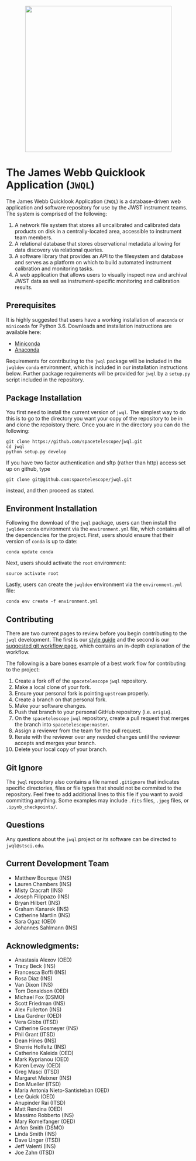 <p align="center">
  <img src="https://i.imgur.com/MwnjFVM.png" width="400"/>
</p>

# The James Webb Quicklook Application (`JWQL`)

The James Webb Quicklook Application (`JWQL`) is a database-driven web application and software repository for use by the JWST instrument teams.  The system is comprised of the following:
1. A network file system that stores all uncalibrated and calibrated data products on disk in a centrally-located area, accessible to instrument team members.
2. A relational database that stores observational metadata allowing for data discovery via relational queries.
3. A software library that provides an API to the filesystem and database and serves as a platform on which to build automated instrument calibration and monitoring tasks.
4. A web application that allows users to visually inspect new and archival JWST data as well as instrument-specific monitoring and calibration results.

## Prerequisites

It is highly suggested that users have a working installation of `anaconda` or `miniconda` for Python 3.6.  Downloads and installation instructions are  available here:

- [Miniconda](https://conda.io/miniconda.html)
- [Anaconda](https://www.continuum.io/downloads)

Requirements for contributing to the `jwql` package will be included in the `jwqldev` `conda` environment, which is included in our installation instructions below. Further package requirements will be provided for `jwql` by a `setup.py` script included in the repository.

## Package Installation

You first need to install the current version of `jwql`. The simplest way to do this is to go to the directory you want your copy of the repository to be in and clone the repoistory there. Once you are in the directory you can do the following:

```
git clone https://github.com/spacetelescope/jwql.git
cd jwql
python setup.py develop
```
If you have two factor authentication and sftp (rather than http) access set up on github, type
```
git clone git@github.com:spacetelescope/jwql.git  
```
instead, and then proceed as stated.

## Environment Installation

Following the download of the `jwql` package, users can then install the `jwqldev` `conda` environment via the `environment.yml` file, which contains all of the dependencies for the project.  First, users should ensure that their version of `conda` is up to date:

```
conda update conda
```

Next, users should activate the `root` environment:

```
source activate root
```

Lastly, users can create the `jwqldev` environment via the `environment.yml` file:

```
conda env create -f environment.yml
```


## Contributing

There are two current pages to review before you begin contributing to the `jwql` development. The first is our [style guide](https://github.com/spacetelescope/jwql/blob/master/style_guide/style_guide.md) and the second is our [suggested git workflow page](https://github.com/spacetelescope/jwql/wiki/git-&-GitHub-workflow-for-contributing), which contains an in-depth explanation of the workflow.

The following is a bare bones example of a best work flow for contributing to the project:

1. Create a fork off of the `spacetelescope` `jwql` repository.
2. Make a local clone of your fork.
3. Ensure your personal fork is pointing `upstream` properly.
4. Create a branch on that personal fork.
5. Make your software changes.
6. Push that branch to your personal GitHub repository (i.e. `origin`).
7. On the `spacetelescope` `jwql` repository, create a pull request that merges the branch into `spacetelescope:master`.
8. Assign a reviewer from the team for the pull request.
9. Iterate with the reviewer over any needed changes until the reviewer accepts and merges your branch.
10. Delete your local copy of your branch.


## Git Ignore

The `jwql` repository also contains a file named `.gitignore` that indicates specific directories, files or file types that should not be commited to the repository.  Feel free to add additional lines to this file if you want to avoid committing anything.  Some examples may include `.fits` files, `.jpeg` files, or `.ipynb_checkpoints/`.

## Questions

Any questions about the `jwql` project or its software can be directed to `jwql@stsci.edu`.


## Current Development Team
- Matthew Bourque (INS)
- Lauren Chambers (INS)
- Misty Cracraft (INS)
- Joseph Filippazo (INS)
- Bryan Hilbert (INS)
- Graham Kanarek (INS)
- Catherine Martlin (INS)
- Sara Ogaz (OED)
- Johannes Sahlmann (INS)

## Acknowledgments:
- Anastasia Alexov (OED)
- Tracy Beck (INS)
- Francesca Boffi (INS)
- Rosa Diaz (INS)
- Van Dixon (INS)
- Tom Donaldson (OED)
- Michael Fox (DSMO)
- Scott Friedman (INS)
- Alex Fullerton (INS)
- Lisa Gardner (OED)
- Vera Gibbs (ITSD)
- Catherine Gosmeyer (INS)
- Phil Grant (ITSD)
- Dean Hines (INS)
- Sherrie Holfeltz (INS)
- Catherine Kaleida (OED)
- Mark Kyprianou (OED)
- Karen Levay (OED)
- Greg Masci (ITSD)
- Margaret Meixner (INS)
- Don Mueller (ITSD)
- Maria Antonia Nieto-Santisteban (OED)
- Lee Quick (OED)
- Anupinder Rai (ITSD)
- Matt Rendina (OED)
- Massimo Robberto (INS)
- Mary Romelfanger (OED)
- Arfon Smith (DSMO)
- Linda Smith (INS)
- Dave Unger (ITSD)
- Jeff Valenti (INS)
- Joe Zahn (ITSD)
